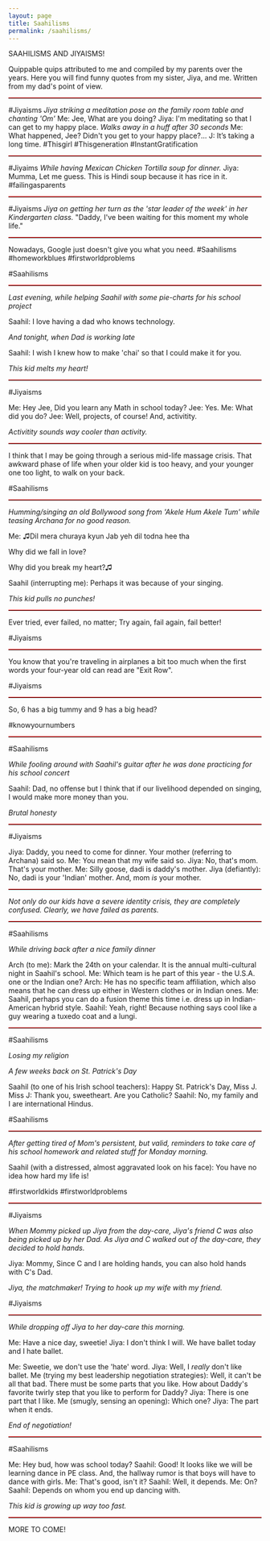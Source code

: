 ```yaml
---
layout: page
title: Saahilisms
permalink: /saahilisms/
---
```

SAAHILISMS AND JIYAISMS!

Quippable quips attributed to me and compiled by my parents over the years.
Here you will find funny quotes from my sister, Jiya, and me. Written from my dad's point of view.

<hr style="height:1px;border-top:1px solid #f00" />

#Jiyaisms
*Jiya striking a meditation pose on the family room table and chanting &#39;Om&#39;*
Me: Jee, What are you doing?
Jiya: I&#39;m meditating so that I can get to my happy place.
*Walks away in a huff after 30 seconds*
Me: What happened, Jee? Didn&#39;t you get to your happy place?...
J: It’s taking a long time.
#Thisgirl #Thisgeneration #InstantGratification

<hr style="height:1px;border-top:1px solid #f00" />

#Jiyaims
*While having Mexican Chicken Tortilla soup for dinner.*
Jiya: Mumma, Let me guess. This is Hindi soup because it has rice in it.
#failingasparents

<hr style="height:1px;border-top:1px solid #f00" />

#Jiyaisms
*Jiya on getting her turn as the &#39;star leader of the week&#39; in her Kindergarten class.*
&quot;Daddy, I&#39;ve been waiting for this moment my whole life.&quot;

<hr style="height:1px;border-top:1px solid #f00" />

Nowadays, Google just doesn&#39;t give you what you need. #Saahilisms #homeworkblues #firstworldproblems

#Saahilisms

<hr style="height:1px;border-top:1px solid #f00" />

*Last evening, while helping Saahil with some pie-charts for his school project*

Saahil: I love having a dad who knows technology.

*And tonight, when Dad is working late*

Saahil: I wish I knew how to make &#39;chai&#39; so that I could make it for you.

*This kid melts my heart!*

<hr style="height:1px;border-top:1px solid #f00" />

#Jiyaisms

Me: Hey Jee, Did you learn any Math in school today?
Jee: Yes.
Me: What did you do?
Jee: Well, projects, of course! And, activitity.

*Activitity sounds way cooler than activity.*

<hr style="height:1px;border-top:1px solid #f00" />

I think that I may be going through a serious mid-life massage crisis. That awkward phase of life when
your older kid is too heavy, and your younger one too light, to walk on your back.

#Saahilisms

<hr style="height:1px;border-top:1px solid #f00" />

*Humming/singing an old Bollywood song from &#39;Akele Hum Akele Tum&#39; while teasing Archana for no
good reason.*

Me:
♫Dil mera churaya kyun
Jab yeh dil todna hee tha

Why did we fall in love?

Why did you break my heart?♫

Saahil (interrupting me): Perhaps it was because of your singing.

*This kid pulls no punches!*

<hr style="height:1px;border-top:1px solid #f00" />

Ever tried, ever failed, no matter;
Try again, fail again, fail better!

#Jiyaisms

<hr style="height:1px;border-top:1px solid #f00" />

You know that you&#39;re traveling in airplanes a bit too much when the first words your four-year old can
read are &quot;Exit Row&quot;.

#Jiyaisms

<hr style="height:1px;border-top:1px solid #f00" />

So, 6 has a big tummy and 9 has a big head?

#knowyournumbers

<hr style="height:1px;border-top:1px solid #f00" />

#Saahilisms

*While fooling around with Saahil&#39;s guitar after he was done practicing for his school concert*

Saahil: Dad, no offense but I think that if our livelihood depended on singing, I would make more money
than you.

*Brutal honesty*

<hr style="height:1px;border-top:1px solid #f00" />

#Jiyaisms

Jiya: Daddy, you need to come for dinner. Your mother (referring to Archana) said so.
Me: You mean that my wife said so.
Jiya: No, that&#39;s mom. That&#39;s your mother.
Me: Silly goose, dadi is daddy&#39;s mother.
Jiya (defiantly): No, dadi is your &#39;Indian&#39; mother. And, mom *is* your mother.

<hr style="height:1px;border-top:1px solid #f00" />

*Not only do our kids have a severe identity crisis, they are completely confused. Clearly, we have failed
as parents.*

<hr style="height:1px;border-top:1px solid #f00" />

#Saahilisms

*While driving back after a nice family dinner*

Arch (to me): Mark the 24th on your calendar. It is the annual multi-cultural night in Saahil&#39;s school.
Me: Which team is he part of this year - the U.S.A. one or the Indian one?
Arch: He has no specific team affiliation, which also means that he can dress up either in Western
clothes or in Indian ones.
Me: Saahil, perhaps you can do a fusion theme this time i.e. dress up in Indian-American hybrid style.
Saahil: Yeah, right! Because nothing says cool like a guy wearing a tuxedo coat and a lungi.

<hr style="height:1px;border-top:1px solid #f00" />

#Saahilisms

*Losing my religion*

*A few weeks back on St. Patrick&#39;s Day*

Saahil (to one of his Irish school teachers): Happy St. Patrick&#39;s Day, Miss J.
Miss J: Thank you, sweetheart. Are you Catholic?
Saahil: No, my family and I are international Hindus.

#Saahilisms

<hr style="height:1px;border-top:1px solid #f00" />

*After getting tired of Mom&#39;s persistent, but valid, reminders to take care of his school homework and
related stuff for Monday morning.*

Saahil (with a distressed, almost aggravated look on his face): You have no idea how hard my life is!

#firstworldkids #firstworldproblems

<hr style="height:1px;border-top:1px solid #f00" />

#Jiyaisms

*When Mommy picked up Jiya from the day-care, Jiya&#39;s friend C was also being picked up by her Dad.
As Jiya and C walked out of the day-care, they decided to hold hands.*

Jiya: Mommy, Since C and I are holding hands, you can also hold hands with C&#39;s Dad.

*Jiya, the matchmaker! Trying to hook up my wife with my friend.*

#Jiyaisms

<hr style="height:1px;border-top:1px solid #f00" />

*While dropping off Jiya to her day-care this morning.*

Me: Have a nice day, sweetie!
Jiya: I don&#39;t think I will. We have ballet today and I hate ballet.

Me: Sweetie, we don&#39;t use the &#39;hate&#39; word.
Jiya: Well, I *really* don&#39;t like ballet.
Me (trying my best leadership negotiation strategies): Well, it can&#39;t be all that bad. There must be some
parts that you like. How about Daddy&#39;s favorite twirly step that you like to perform for Daddy?
Jiya: There is one part that I like.
Me (smugly, sensing an opening): Which one?
Jiya: The part when it ends.

*End of negotiation!*

<hr style="height:1px;border-top:1px solid #f00" />

#Saahilisms

Me: Hey bud, how was school today?
Saahil: Good! It looks like we will be learning dance in PE class. And, the hallway rumor is that boys will
have to dance with girls.
Me: That&#39;s good, isn&#39;t it?
Saahil: Well, it depends.
Me: On?
Saahil: Depends on whom you end up dancing with.

*This kid is growing up way too fast.*

<hr style="height:1px;border-top:1px solid #f00" />

MORE TO COME! 

